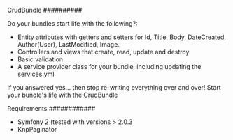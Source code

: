 CrudBundle
##########

Do your bundles start life with the following?:
*    Entity attributes with getters and setters for Id, Title, Body, DateCreated, Author(User), LastModified, Image. 
*    Controllers and views that create, read, update and destroy.
*    Basic validation
*    A service provider class for your bundle, including updating the services.yml

If you answered yes... then stop re-writing everything over and over! Start your bundle's life with the CrudBundle

Requirements
############
*    Symfony 2 (tested with versions > 2.0.3
*    KnpPaginator